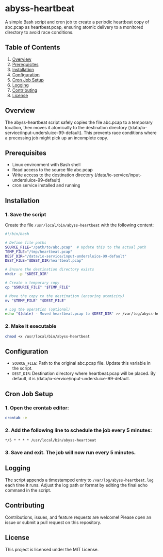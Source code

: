 # abyss-heartbeat

A simple Bash script and cron job to create a periodic heartbeat copy of abc.pcap as heartbeat.pcap, ensuring atomic delivery to a monitored directory to avoid race conditions.

## Table of Contents
1. [Overview](#overview)
2. [Prerequisites](#prerequisites)
3. [Installation](#installation)
4. [Configuration](#configuration)
5. [Cron Job Setup](#cron-job-setup)
6. [Logging](#logging)
7. [Contributing](#contributing)
8. [License](#license)

## Overview

The abyss-heartbeat script safely copies the file abc.pcap to a temporary location, then moves it atomically to the destination directory (/data/io-service/input-undersluice-99-default). This prevents race conditions where a processing job might pick up an incomplete copy.

## Prerequisites
- Linux environment with Bash shell
- Read access to the source file abc.pcap
- Write access to the destination directory (/data/io-service/input-undersluice-99-default)
- cron service installed and running

## Installation

### 1. Save the script
Create the file `/usr/local/bin/abyss-heartbeat` with the following content:

```bash
#!/bin/bash

# Define file paths
SOURCE_FILE="/path/to/abc.pcap"  # Update this to the actual path
TEMP_FILE="/tmp/heartbeat.pcap"
DEST_DIR="/data/io-service/input-undersluice-99-default"
DEST_FILE="$DEST_DIR/heartbeat.pcap"

# Ensure the destination directory exists
mkdir -p "$DEST_DIR"

# Create a temporary copy
cp "$SOURCE_FILE" "$TEMP_FILE"

# Move the copy to the destination (ensuring atomicity)
mv "$TEMP_FILE" "$DEST_FILE"

# Log the operation (optional)
echo "$(date) - Moved heartbeat.pcap to $DEST_DIR" >> /var/log/abyss-heartbeat.log
```

### 2. Make it executable
```bash
chmod +x /usr/local/bin/abyss-heartbeat
```

## Configuration
- `SOURCE_FILE`: Path to the original abc.pcap file. Update this variable in the script.
- `DEST_DIR`: Destination directory where heartbeat.pcap will be placed. By default, it is /data/io-service/input-undersluice-99-default.

## Cron Job Setup

### 1. Open the crontab editor:
```bash
crontab -e
```

### 2. Add the following line to schedule the job every 5 minutes:
```
*/5 * * * * /usr/local/bin/abyss-heartbeat
```

### 3. Save and exit. The job will now run every 5 minutes.

## Logging

The script appends a timestamped entry to `/var/log/abyss-heartbeat.log` each time it runs. Adjust the log path or format by editing the final echo command in the script.

## Contributing

Contributions, issues, and feature requests are welcome! Please open an issue or submit a pull request on this repository.

## License

This project is licensed under the MIT License.
